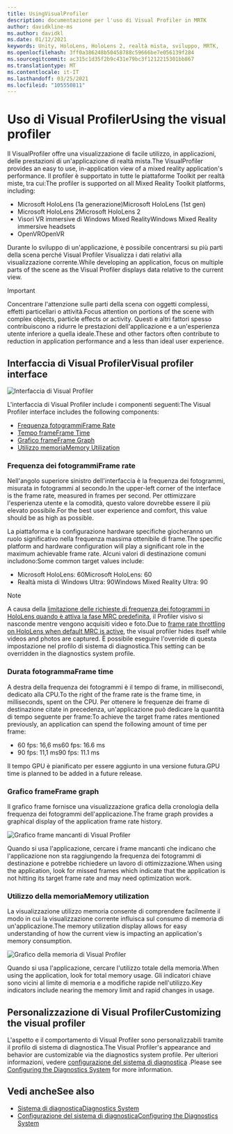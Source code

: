 ```yaml
---
title: UsingVisualProfiler
description: documentazione per l'uso di Visual Profiler in MRTK
author: davidkline-ms
ms.author: davidkl
ms.date: 01/12/2021
keywords: Unity, HoloLens, HoloLens 2, realtà mista, sviluppo, MRTK,
ms.openlocfilehash: 3ff0a386248b50458788c59666be7e056139f284
ms.sourcegitcommit: ac315c1d35f2b9c431e79bc3f1212215301bb867
ms.translationtype: MT
ms.contentlocale: it-IT
ms.lasthandoff: 03/25/2021
ms.locfileid: "105550811"
---
```

# <a name="using-the-visual-profiler"></a><span data-ttu-id="3706d-104">Uso di Visual Profiler</span><span class="sxs-lookup"><span data-stu-id="3706d-104">Using the visual profiler</span></span>

<span data-ttu-id="3706d-105">Il VisualProfiler offre una visualizzazione di facile utilizzo, in applicazioni, delle prestazioni di un'applicazione di realtà mista.</span><span class="sxs-lookup"><span data-stu-id="3706d-105">The VisualProfiler provides an easy to use, in-application view of a mixed reality application's performance.</span></span> <span data-ttu-id="3706d-106">Il profiler è supportato in tutte le piattaforme Toolkit per realtà miste, tra cui:</span><span class="sxs-lookup"><span data-stu-id="3706d-106">The profiler is supported on all Mixed Reality Toolkit platforms, including:</span></span>

- <span data-ttu-id="3706d-107">Microsoft HoloLens (1a generazione)</span><span class="sxs-lookup"><span data-stu-id="3706d-107">Microsoft HoloLens (1st gen)</span></span>
- <span data-ttu-id="3706d-108">Microsoft HoloLens 2</span><span class="sxs-lookup"><span data-stu-id="3706d-108">Microsoft HoloLens 2</span></span>
- <span data-ttu-id="3706d-109">Visori VR immersive di Windows Mixed Reality</span><span class="sxs-lookup"><span data-stu-id="3706d-109">Windows Mixed Reality immersive headsets</span></span>
- <span data-ttu-id="3706d-110">OpenVR</span><span class="sxs-lookup"><span data-stu-id="3706d-110">OpenVR</span></span>

<span data-ttu-id="3706d-111">Durante lo sviluppo di un'applicazione, è possibile concentrarsi su più parti della scena perché Visual Profiler Visualizza i dati relativi alla visualizzazione corrente.</span><span class="sxs-lookup"><span data-stu-id="3706d-111">While developing an application, focus on multiple parts of the scene as the Visual Profiler displays data relative to the current view.</span></span>

> [!IMPORTANT]
> <span data-ttu-id="3706d-112">Concentrare l'attenzione sulle parti della scena con oggetti complessi, effetti particellari o attività.</span><span class="sxs-lookup"><span data-stu-id="3706d-112">Focus attention on portions of the scene with complex objects, particle effects or activity.</span></span> <span data-ttu-id="3706d-113">Questi e altri fattori spesso contribuiscono a ridurre le prestazioni dell'applicazione e a un'esperienza utente inferiore a quella ideale.</span><span class="sxs-lookup"><span data-stu-id="3706d-113">These and other factors often contribute to reduction in application performance and a less than ideal user experience.</span></span>

## <a name="visual-profiler-interface"></a><span data-ttu-id="3706d-114">Interfaccia di Visual Profiler</span><span class="sxs-lookup"><span data-stu-id="3706d-114">Visual profiler interface</span></span>

![Interfaccia di Visual Profiler](../images/diagnostics/VisualProfiler.png)

<span data-ttu-id="3706d-116">L'interfaccia di Visual Profiler include i componenti seguenti:</span><span class="sxs-lookup"><span data-stu-id="3706d-116">The Visual Profiler interface includes the following components:</span></span>

- [<span data-ttu-id="3706d-117">Frequenza fotogrammi</span><span class="sxs-lookup"><span data-stu-id="3706d-117">Frame Rate</span></span>](#frame-rate)
- [<span data-ttu-id="3706d-118">Tempo frame</span><span class="sxs-lookup"><span data-stu-id="3706d-118">Frame Time</span></span>](#frame-time)
- [<span data-ttu-id="3706d-119">Grafico frame</span><span class="sxs-lookup"><span data-stu-id="3706d-119">Frame Graph</span></span>](#frame-graph)
- [<span data-ttu-id="3706d-120">Utilizzo memoria</span><span class="sxs-lookup"><span data-stu-id="3706d-120">Memory Utilization</span></span>](#memory-utilization)

### <a name="frame-rate"></a><span data-ttu-id="3706d-121">Frequenza dei fotogrammi</span><span class="sxs-lookup"><span data-stu-id="3706d-121">Frame rate</span></span>

<span data-ttu-id="3706d-122">Nell'angolo superiore sinistro dell'interfaccia è la frequenza dei fotogrammi, misurata in fotogrammi al secondo.</span><span class="sxs-lookup"><span data-stu-id="3706d-122">In the upper-left corner of the interface is the frame rate, measured in frames per second.</span></span> <span data-ttu-id="3706d-123">Per ottimizzare l'esperienza utente e la comodità, questo valore dovrebbe essere il più elevato possibile.</span><span class="sxs-lookup"><span data-stu-id="3706d-123">For the best user experience and comfort, this value should be as high as possible.</span></span>

<span data-ttu-id="3706d-124">La piattaforma e la configurazione hardware specifiche giocheranno un ruolo significativo nella frequenza massima ottenibile di frame.</span><span class="sxs-lookup"><span data-stu-id="3706d-124">The specific platform and hardware configuration will play a significant role in the maximum achievable frame rate.</span></span> <span data-ttu-id="3706d-125">Alcuni valori di destinazione comuni includono:</span><span class="sxs-lookup"><span data-stu-id="3706d-125">Some common target values include:</span></span>

- <span data-ttu-id="3706d-126">Microsoft HoloLens: 60</span><span class="sxs-lookup"><span data-stu-id="3706d-126">Microsoft HoloLens: 60</span></span>
- <span data-ttu-id="3706d-127">Realtà mista di Windows Ultra: 90</span><span class="sxs-lookup"><span data-stu-id="3706d-127">Windows Mixed Reality Ultra: 90</span></span>

> [!NOTE]
> <span data-ttu-id="3706d-128">A causa della [limitazione delle richieste di frequenza dei fotogrammi in HoloLens quando è attiva la fase MRC predefinita](/windows/mixed-reality/mixed-reality-capture-for-developers#what-to-expect-when-mrc-is-enabled-on-hololens), il Profiler visivo si nasconde mentre vengono acquisiti video e foto.</span><span class="sxs-lookup"><span data-stu-id="3706d-128">Due to [frame rate throttling on HoloLens when default MRC is active](/windows/mixed-reality/mixed-reality-capture-for-developers#what-to-expect-when-mrc-is-enabled-on-hololens), the visual profiler hides itself while videos and photos are captured.</span></span> <span data-ttu-id="3706d-129">È possibile eseguire l'override di questa impostazione nel profilo di sistema di diagnostica.</span><span class="sxs-lookup"><span data-stu-id="3706d-129">This setting can be overridden in the diagnostics system profile.</span></span>

### <a name="frame-time"></a><span data-ttu-id="3706d-130">Durata fotogramma</span><span class="sxs-lookup"><span data-stu-id="3706d-130">Frame time</span></span>

<span data-ttu-id="3706d-131">A destra della frequenza dei fotogrammi è il tempo di frame, in millisecondi, dedicato alla CPU.</span><span class="sxs-lookup"><span data-stu-id="3706d-131">To the right of the frame rate is the frame time, in milliseconds, spent on the CPU.</span></span> <span data-ttu-id="3706d-132">Per ottenere le frequenze dei frame di destinazione citate in precedenza, un'applicazione può dedicare la quantità di tempo seguente per frame:</span><span class="sxs-lookup"><span data-stu-id="3706d-132">To achieve the target frame rates mentioned previously, an application can spend the following amount of time per frame:</span></span>

- <span data-ttu-id="3706d-133">60 fps: 16,6 ms</span><span class="sxs-lookup"><span data-stu-id="3706d-133">60 fps: 16.6 ms</span></span>
- <span data-ttu-id="3706d-134">90 fps: 11,1 ms</span><span class="sxs-lookup"><span data-stu-id="3706d-134">90 fps: 11.1 ms</span></span>

<span data-ttu-id="3706d-135">Il tempo GPU è pianificato per essere aggiunto in una versione futura.</span><span class="sxs-lookup"><span data-stu-id="3706d-135">GPU time is planned to be added in a future release.</span></span>

### <a name="frame-graph"></a><span data-ttu-id="3706d-136">Grafico frame</span><span class="sxs-lookup"><span data-stu-id="3706d-136">Frame graph</span></span>

<span data-ttu-id="3706d-137">Il grafico frame fornisce una visualizzazione grafica della cronologia della frequenza dei fotogrammi dell'applicazione.</span><span class="sxs-lookup"><span data-stu-id="3706d-137">The frame graph provides a graphical display of the application frame rate history.</span></span>

![Grafico frame mancanti di Visual Profiler](../images/diagnostics/VisualProfilerMissedFrames.png)

<span data-ttu-id="3706d-139">Quando si usa l'applicazione, cercare i frame mancanti che indicano che l'applicazione non sta raggiungendo la frequenza dei fotogrammi di destinazione e potrebbe richiedere un lavoro di ottimizzazione.</span><span class="sxs-lookup"><span data-stu-id="3706d-139">When using the application, look for missed frames which indicate that the application is not hitting its target frame rate and may need optimization work.</span></span>

### <a name="memory-utilization"></a><span data-ttu-id="3706d-140">Utilizzo della memoria</span><span class="sxs-lookup"><span data-stu-id="3706d-140">Memory utilization</span></span>

<span data-ttu-id="3706d-141">La visualizzazione utilizzo memoria consente di comprendere facilmente il modo in cui la visualizzazione corrente influisca sul consumo di memoria di un'applicazione.</span><span class="sxs-lookup"><span data-stu-id="3706d-141">The memory utilization display allows for easy understanding of how the current view is impacting an application's memory consumption.</span></span>

![Grafico della memoria di Visual Profiler](../images/diagnostics/VisualProfilerMemory.png)

<span data-ttu-id="3706d-143">Quando si usa l'applicazione, cercare l'utilizzo totale della memoria.</span><span class="sxs-lookup"><span data-stu-id="3706d-143">When using the application, look for total memory usage.</span></span> <span data-ttu-id="3706d-144">Gli indicatori chiave sono vicini al limite di memoria e a modifiche rapide nell'utilizzo.</span><span class="sxs-lookup"><span data-stu-id="3706d-144">Key indicators include nearing the memory limit and rapid changes in usage.</span></span>

## <a name="customizing-the-visual-profiler"></a><span data-ttu-id="3706d-145">Personalizzazione di Visual Profiler</span><span class="sxs-lookup"><span data-stu-id="3706d-145">Customizing the visual profiler</span></span>

<span data-ttu-id="3706d-146">L'aspetto e il comportamento di Visual Profiler sono personalizzabili tramite il profilo di sistema di diagnostica.</span><span class="sxs-lookup"><span data-stu-id="3706d-146">The Visual Profiler's appearance and behavior are customizable via the diagnostics system profile.</span></span> <span data-ttu-id="3706d-147">Per ulteriori informazioni, vedere [configurazione del sistema di diagnostica](configuring-diagnostics.md) .</span><span class="sxs-lookup"><span data-stu-id="3706d-147">Please see [Configuring the Diagnostics System](configuring-diagnostics.md) for more information.</span></span>

## <a name="see-also"></a><span data-ttu-id="3706d-148">Vedi anche</span><span class="sxs-lookup"><span data-stu-id="3706d-148">See also</span></span>

- [<span data-ttu-id="3706d-149">Sistema di diagnostica</span><span class="sxs-lookup"><span data-stu-id="3706d-149">Diagnostics System</span></span>](diagnostics-system-getting-started.md)
- [<span data-ttu-id="3706d-150">Configurazione del sistema di diagnostica</span><span class="sxs-lookup"><span data-stu-id="3706d-150">Configuring the Diagnostics System</span></span>](configuring-diagnostics.md)